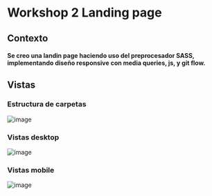 # Workshop 2 Landing page
## Contexto
#### Se creo una landin page haciendo uso del preprocesador SASS, implementando diseño responsive con media queries, js, y git flow.
## Vistas 
### Estructura de carpetas
![image](https://user-images.githubusercontent.com/126603617/235271440-65922312-be91-4a02-9d11-df9ca871ffbb.png)
### Vistas desktop 
![image](https://user-images.githubusercontent.com/126603617/235271850-a50aed3a-0dff-4368-aa90-fabb9094c564.png)
### Vistas mobile
![image](https://user-images.githubusercontent.com/126603617/235272016-1ce46e5a-bd68-4e82-8049-95c823ca13ad.png)

